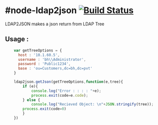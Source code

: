 #node-ldap2json [![Build Status](https://secure.travis-ci.org/usishi/node-ldap2json.png)](http://travis-ci.org/usishi/node-ldap2json)
==============

LDAP2JSON makes a json return from LDAP Tree

## Usage : 

``` js
	var getTreeOptions = {
	  host : '10.1.60.5',
	  username : 'bh\\Administrator',
	  password : 'Public1234',
	  base : 'ou=Customers,dc=bh,dc=pvt' 
	}

	ldap2json.getJson(getTreeOptions,function(e,tree){
		if (e){
			console.log("Error : : : : "+e);
			process.exit(code=e.code);	
		} else {
			console.log("Recieved Object: \n"+JSON.stringify(tree));  
	  	process.exit(code=0)	
		}
	})

```